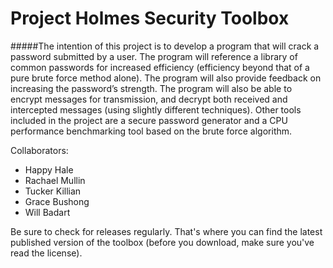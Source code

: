 # Project Holmes Security Toolbox

#####The intention of this project is to develop a program that will crack a password submitted by a user. The program will reference a library of common passwords for increased efficiency (efficiency beyond that of a pure brute force method alone).  The program will also provide feedback on increasing the password’s strength. The program will also be able to encrypt messages for transmission, and decrypt both received and intercepted messages (using slightly different techniques).  Other tools included in the project are a secure password generator and a CPU performance benchmarking tool based on the brute force algorithm.

Collaborators:
- Happy Hale<br />
- Rachael Mullin<br />
- Tucker Killian<br />
- Grace Bushong<br />
- Will Badart

Be sure to check for releases regularly.  That's where you can find the latest published version of the toolbox (before you download, make sure you've read the license).
